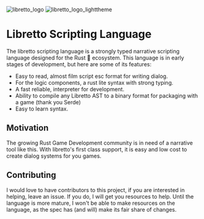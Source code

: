 
![libretto_logo](https://user-images.githubusercontent.com/8060151/232897806-94c5dbd3-43f2-43f5-a75a-e3b82cdd6af3.png#gh-dark-mode-only)
![libretto_logo_lighttheme](https://user-images.githubusercontent.com/8060151/232899181-b97f8041-5641-4eca-954e-498083681d0b.png#gh-light-mode-only)


# Libretto Scripting Language

The libretto scripting language is a strongly typed narrative scripting language designed for the Rust :crab: ecosystem. This language is in early stages of development, but here are some of its features: 

- Easy to read, almost film script esc format for writing dialog.
- For the logic components, a rust lite syntax with strong typing.
- A fast reliable, interpreter for development.
- Ability to compile any Libretto AST to a binary format for packaging with a game (thank you Serde)
- Easy to learn syntax.

## Motivation

The growing Rust Game Development community is in need of a narrative tool like this. With libretto's first class support, it is easy and low cost to create dialog systems for you games.

## Contributing

I would love to have contributors to this project, if you are interested in helping, leave an issue. If you do, I will get you resources to help. Until the language is more mature, I won't be able to make resources on the language, as the spec has (and will) make its fair share of changes. 
